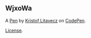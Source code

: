 WjxoWa
------


A [Pen](https://codepen.io/krizsoo/pen/WjxoWa) by [Kristof Litavecz](https://codepen.io/krizsoo) on [CodePen](https://codepen.io).

[License](https://codepen.io/krizsoo/pen/WjxoWa/license).